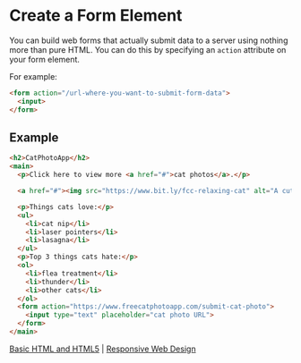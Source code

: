 # Create a Form Element

You can build web forms that actually submit data to a server using nothing more than pure HTML. You can do this by specifying an `action` attribute on your form element.

For example:

```html
<form action="/url-where-you-want-to-submit-form-data">
  <input>
</form>
```

## Example

```html
<h2>CatPhotoApp</h2>
<main>
  <p>Click here to view more <a href="#">cat photos</a>.</p>

  <a href="#"><img src="https://www.bit.ly/fcc-relaxing-cat" alt="A cute orange cat lying on its back."></a>

  <p>Things cats love:</p>
  <ul>
    <li>cat nip</li>
    <li>laser pointers</li>
    <li>lasagna</li>
  </ul>
  <p>Top 3 things cats hate:</p>
  <ol>
    <li>flea treatment</li>
    <li>thunder</li>
    <li>other cats</li>
  </ol>
  <form action="https://www.freecatphotoapp.com/submit-cat-photo">
    <input type="text" placeholder="cat photo URL">
  </form>
</main>
```

[Basic HTML and HTML5](../basic-html-and-html5.md) | [Responsive Web Design](/responsive-web-design.md)